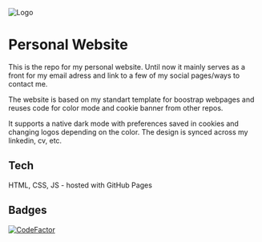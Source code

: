
![Logo](https://zuendorf.me/img/svg/logo_light_bold.svg)


# Personal Website

This is the repo for my personal website. Until now it mainly serves as a front for my email adress and link to a few of my social pages/ways to contact me.

The website is based on my standart template for boostrap webpages and reuses code for color mode and cookie banner from other repos.

It supports a native dark mode with preferences saved in cookies and changing logos depending on the color. The design is synced across my linkedin, cv, etc.

## Tech

HTML, CSS, JS - hosted with GitHub Pages

## Badges

[![CodeFactor](https://www.codefactor.io/repository/github/lennardzuendorf/website_zuendorf.me/badge)](https://www.codefactor.io/repository/github/lennardzuendorf/website_zuendorf.me)
